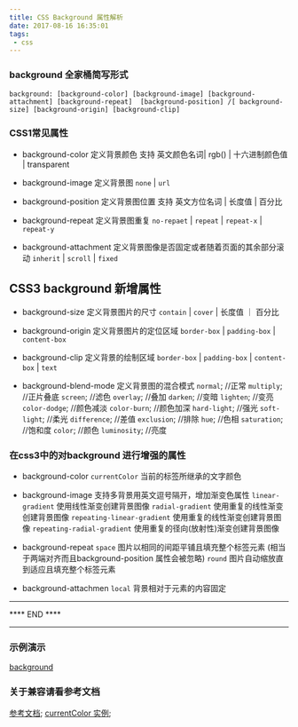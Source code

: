 ```yaml
---
title: CSS Background 属性解析
date: 2017-08-16 16:35:01
tags:
 - css
---
```


### background 全家桶简写形式
 `background: [background-color] [background-image] [background-attachment] [background-repeat]  [background-position] /[ background-size] [background-origin] [background-clip]`
<!--more-->
### CSS1常见属性

* background-color 定义背景颜色
    支持 英文颜色名词| rgb() | 十六进制颜色值 | transparent

* background-image 定义背景图
  `none` | `url`

* background-position 定义背景图位置
  支持 英文方位名词 | 长度值 | 百分比

* background-repeat  定义背景图重复
  `no-repaet` | `repeat` | `repeat-x` | `repeat-y`

* background-attachment  定义背景图像是否固定或者随着页面的其余部分滚动
  `inherit` | `scroll` | `fixed`

## CSS3 background 新增属性

* background-size 定义背景图片的尺寸
  `contain` | `cover` | 长度值 ｜ 百分比

* background-origin 定义背景图片的定位区域
  `border-box` | `padding-box` | `content-box`

* background-clip 定义背景的绘制区域
  `border-box` | `padding-box` | `content-box` | `text`

* background-blend-mode 定义背景图的混合模式
  `normal`;           //正常
  `multiply`;        //正片叠底
  `screen`;          //滤色
  `overlay`;         //叠加
  `darken`;          //变暗
  `lighten`;         //变亮
  `color-dodge`;     //颜色减淡
  `color-burn`;      //颜色加深
  `hard-light`;      //强光
  `soft-light`;      //柔光
  `difference`;      //差值
  `exclusion`;       //排除
  `hue`;             //色相
  `saturation`;      //饱和度
  `color`;           //颜色
  `luminosity`;      //亮度

### 在css3中的对background 进行增强的属性
  * background-color 
    `currentColor` 当前的标签所继承的文字颜色

  * background-image 支持多背景用英文逗号隔开，增加渐变色属性
    `linear-gradient` 使用线性渐变创建背景图像
    `radial-gradient` 使用重复的线性渐变创建背景图像
    `repeating-linear-gradient` 使用重复的线性渐变创建背景图像
    `repeating-radial-gradient` 使用重复的径向(放射性)渐变创建背景图像

  * background-repeat
    `space` 图片以相同的间距平铺且填充整个标签元素 (相当于两端对齐而且background-position 属性会被忽略)
    `round` 图片自动缩放直到适应且填充整个标签元素

  * background-attachmen
    `local` 背景相对于元素的内容固定 

**********************************************************
**** END ****


**********************************************************


### 示例演示

[background](/demo/css-background.html)


### 关于兼容请看参考文档

[参考文档](https://developer.mozilla.org/zh-CN/docs/Web/CSS/background);
[currentColor 实例](http://www.zhangxinxu.com/study/201410/css3-icons-currentcolor.html);









